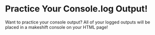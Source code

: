 # Practice Your Console.log Output!
Want to practice your console output? All of your logged outputs will be placed in a makeshift console on your HTML page!

